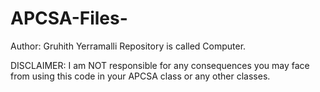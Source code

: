 # APCSA-Files-
Author: Gruhith Yerramalli
Repository is called Computer.

DISCLAIMER: I am NOT responsible for any consequences you may face from using this code in your APCSA class or any other classes. 
